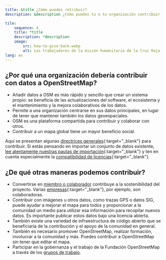 ```yaml
---
title: &title ¿Cómo puedes retribuir?
description: &description ¿Cómo puedes tu o tu organización contribuir a OSM?

tile:
    sequence: 4
    title: *title 
    description: *description
    image:
        src: how-to-give-back.webp
        alt: Los trabajadores de la misión humanitaria de la Cruz Roja han distribuido documentos con investigaciones locales sobre el terreno y los están discutiendo.
lang: es
---
```


## ¿Por qué una organización debería contribuir con datos a OpenStreetMap?

* Añadir datos a OSM es más rápido y sencillo que crear un sistema propio: se beneficia de las actualizaciones del software, el ecosistema y el mantenimiento y la mejora colaborativos de los datos.
* Permite a una organización centrarse en sus datos principales, en lugar de tener que mantener también los datos geoespaciales.
* OSM es una plataforma compartida para contribuir y colaborar con otros.
* Contribuir a un mapa global tiene un mayor beneficio social.

Aquí se presentan algunas [directrices generales](https://wiki.openstreetmap.org/wiki/ES:C%C3%B3mo_mapeamos){:target="_blank"} para contribuir. Si estás pensando en importar un conjunto de datos existente, [lee atentamente nuestras pautas de importación](https://wiki.openstreetmap.org/wiki/ES:Importaci%C3%B3n/Directrices){:target="_blank"} y ten en cuenta especialmente la [compatibilidad de licencias](https://wiki.openstreetmap.org/wiki/ES:Importaci%C3%B3n/Directrices#Paso_3._Aprobaci%C3%B3n_de_licencia){:target="_blank"}.

## ¿De qué otras maneras podemos contribuir?

* Convertirse en [miembro o colaborador](/about-osm-community/donate-to-osm.md) contribuye a la sostenibilidad del proyecto. Varias [empresas](https://wiki.osmfoundation.org/wiki/Corporate_Members){:target="_blank"}, por ejemplo, son colaboradoras.
* Contribuir con imágenes u otros datos, como trazas GPS o datos SIG, puede ayudar a mejorar el mapa para todos y proporcionar a la comunidad un medio para utilizar esa información para recopilar nuevos datos. Es importante publicar estos datos bajo una licencia abierta.
* También existe una variedad de infraestructura de código abierto que se beneficiaría de la contribución y el apoyo de la comunidad en general.
* También es necesario promover OpenStreetMap, realizar formación, involucrar a la comunidad y más. Puedes contribuir a OpenStreetMap sin tener que editar el mapa.
* Participar en la gobernanza y el trabajo de la Fundación OpenStreetMap a través de los [grupos de trabajo](/about-osm-community/working-groups.md).

